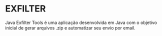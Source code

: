 # EXFILTER
Java Exfilter Tools é uma aplicação desenvolvida em Java com o objetivo inicial de gerar arquivos .zip e automatizar seu envio por email. 
